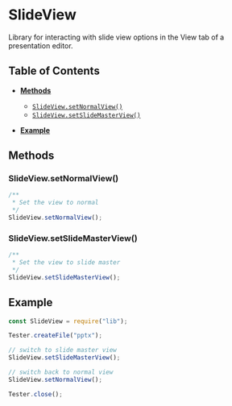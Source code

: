 # SlideView

Library for interacting with slide view options in the View tab of a presentation editor.

## Table of Contents

-   [**Methods**](#methods)

    -   [`SlideView.setNormalView()`](#slideviewsetnormalview)
    -   [`SlideView.setSlideMasterView()`](#slideviewsetslidemasterview)

-   [**Example**](#example)

## Methods

### SlideView\.setNormalView()

```javascript
/**
 * Set the view to normal
 */
SlideView.setNormalView();
```

### SlideView\.setSlideMasterView()

```javascript
/**
 * Set the view to slide master
 */
SlideView.setSlideMasterView();
```

## Example

```javascript
const SlideView = require("lib");

Tester.createFile("pptx");

// switch to slide master view
SlideView.setSlideMasterView();

// switch back to normal view
SlideView.setNormalView();

Tester.close();
```
